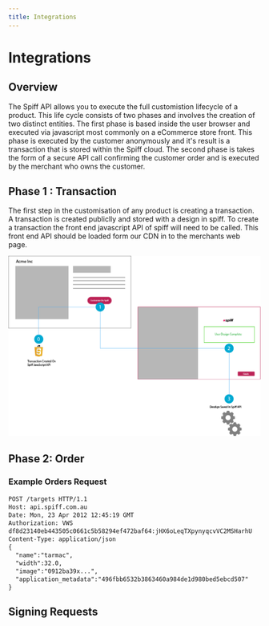 ```yaml
---
title: Integrations
---
```


# Integrations

## Overview
The Spiff API allows you to execute the full customistion lifecycle of a product. This life cycle consists of two phases and involves the creation of two distinct entities. The first phase is based inside the user browser and executed via javascript most commonly on a eCommerce store front. This phase is executed by the customer anonymously and it's result is a transaction that is stored within the Spiff cloud.  The second phase is takes the form of a secure API call confirming the customer order and is executed by the merchant who owns the customer.

## Phase 1 : Transaction
The first step in the customisation of any product is creating a transaction. A transaction is created publiclly and stored with a design in spiff. To create a transaction the front end javascript API of spiff will need to be called. This front end API should be loaded form our CDN in to the merchants web page.

![](flow.png)

## Phase 2: Order

### Example Orders Request
```
POST /targets HTTP/1.1
Host: api.spiff.com.au
Date: Mon, 23 Apr 2012 12:45:19 GMT
Authorization: VWS df8d23140eb443505c0661c5b58294ef472baf64:jHX6oLeqTXpynyqcvVC2MSHarhU
Content-Type: application/json
{
  "name":"tarmac",
  "width":32.0,
  "image":"0912ba39x...",
  "application_metadata":"496fbb6532b3863460a984de1d980bed5ebcd507"
}
```

## Signing Requests

